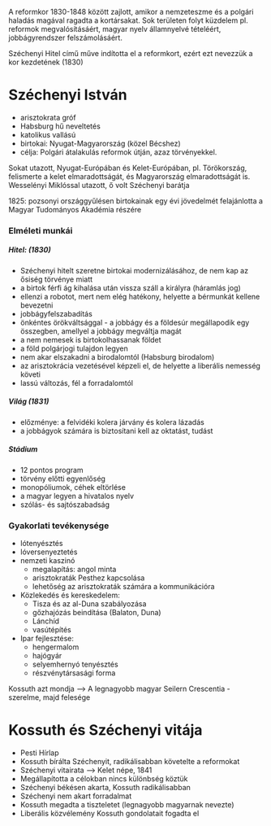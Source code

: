 A reformkor 1830-1848 között zajlott, amikor a nemzeteszme és a polgári haladás magával ragadta a kortársakat.  Sok területen folyt küzdelem pl. reformok megvalósításáért, magyar nyelv államnyelvé tételéért, jobbágyrendszer felszámolásáért.

Széchenyi Hitel című műve indította el a reformkort, ezért ezt nevezzük a kor kezdetének (1830)
# Széchenyi István

- arisztokrata gróf
- Habsburg hű neveltetés
- katolikus vallású
- birtokai: Nyugat-Magyarország (közel Bécshez)
- célja: Polgári átalakulás reformok útján, azaz törvényekkel.

Sokat utazott, Nyugat-Európában és Kelet-Európában, pl. Törökország, felismerte a kelet elmaradottságát, és Magyarország elmaradottságát is.
Wesselényi Miklóssal utazott, ő volt Széchenyi barátja

1825: pozsonyi országgyűlésen birtokainak egy évi jövedelmét felajánlotta a Magyar Tudományos Akadémia részére

### Elméleti munkái

##### Hitel: (1830)

- Széchenyi hitelt szeretne birtokai modernizálásához, de nem kap az ősiség törvénye miatt
- a birtok férfi ág kihalása után vissza száll a királyra (háramlás jog)
- ellenzi a robotot, mert nem elég hatékony, helyette a bérmunkát kellene bevezetni
- jobbágyfelszabadítás
- önkéntes örökváltsággal - a jobbágy és a földesúr megállapodik egy összegben, amellyel a jobbágy megváltja magát
- a nem nemesek is birtokolhassanak földet
- a föld polgárjogi tulajdon legyen
- nem akar elszakadni a birodalomtól (Habsburg birodalom)
- az arisztokrácia vezetésével képzeli el, de helyette a liberális nemesség követi
- lassú változás, fél a forradalomtól

##### Világ (1831)

- előzménye: a felvidéki kolera járvány és kolera lázadás
- a jobbágyok számára is biztosítani kell az oktatást, tudást

##### Stádium

- 12 pontos program
- törvény előtti egyenlőség
- monopóliumok, céhek eltörlése
- a magyar legyen a hivatalos nyelv
- szólás- és sajtószabadság

### Gyakorlati tevékenysége

- lótenyésztés
- lóversenyeztetés
- nemzeti kaszinó
	- megalapítás: angol minta
	- arisztokraták Pesthez kapcsolása
	- lehetőség az arisztokraták számára a kommunikációra
- Közlekedés és kereskedelem:
	- Tisza és az al-Duna szabályozása
	- gőzhajózás beindítása (Balaton, Duna)
	- Lánchíd
	- vasútépítés
- Ipar fejlesztése:
	- hengermalom
	- hajógyár
	- selyemhernyó tenyésztés
	- részvénytársasági forma

Kossuth azt mondja —> A legnagyobb magyar
Seilern Crescentia - szerelme, majd felesége

# Kossuth és Széchenyi vitája

- Pesti Hírlap
- Kossuth bírálta Széchenyit, radikálisabban követelte a reformokat
- Széchenyi vitairata —> Kelet népe, 1841
- Megállapította a célokban nincs különbség köztük
- Széchenyi békésen akarta, Kossuth radikálisabban
- Széchenyi nem akart forradalmat
- Kossuth megadta a tiszteletet (legnagyobb magyarnak nevezte)
- Liberális közvélemény Kossuth gondolatait fogadta el
